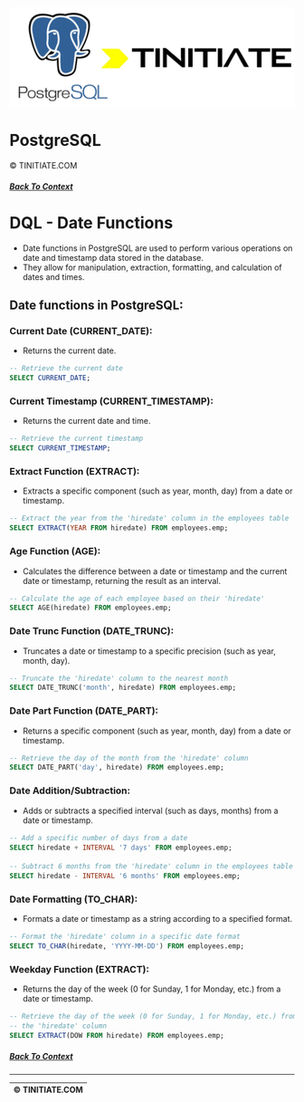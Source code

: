 ![PostgreSQL Tinitiate Image](postgresql_tinitiate.png)

# PostgreSQL
&copy; TINITIATE.COM

##### [Back To Context](./README.md)

# DQL - Date Functions
* Date functions in PostgreSQL are used to perform various operations on date and timestamp data stored in the database.
* They allow for manipulation, extraction, formatting, and calculation of dates and times.

## Date functions in PostgreSQL:
### Current Date (CURRENT_DATE):
* Returns the current date.
```sql
-- Retrieve the current date
SELECT CURRENT_DATE;
```
### Current Timestamp (CURRENT_TIMESTAMP):
* Returns the current date and time.
```sql
-- Retrieve the current timestamp
SELECT CURRENT_TIMESTAMP;
```
### Extract Function (EXTRACT):
* Extracts a specific component (such as year, month, day) from a date or timestamp.
```sql
-- Extract the year from the 'hiredate' column in the employees table
SELECT EXTRACT(YEAR FROM hiredate) FROM employees.emp;
```
### Age Function (AGE):
* Calculates the difference between a date or timestamp and the current date or timestamp, returning the result as an interval.
```sql
-- Calculate the age of each employee based on their 'hiredate'
SELECT AGE(hiredate) FROM employees.emp;
```
### Date Trunc Function (DATE_TRUNC):
* Truncates a date or timestamp to a specific precision (such as year, month, day).
```sql
-- Truncate the 'hiredate' column to the nearest month
SELECT DATE_TRUNC('month', hiredate) FROM employees.emp;
```
### Date Part Function (DATE_PART):
* Returns a specific component (such as year, month, day) from a date or timestamp.
```sql
-- Retrieve the day of the month from the 'hiredate' column
SELECT DATE_PART('day', hiredate) FROM employees.emp;
```
### Date Addition/Subtraction:
* Adds or subtracts a specified interval (such as days, months) from a date or timestamp.
```sql
-- Add a specific number of days from a date
SELECT hiredate + INTERVAL '7 days' FROM employees.emp;

-- Subtract 6 months from the 'hiredate' column in the employees table
SELECT hiredate - INTERVAL '6 months' FROM employees.emp;
```
### Date Formatting (TO_CHAR):
* Formats a date or timestamp as a string according to a specified format.
```sql
-- Format the 'hiredate' column in a specific date format
SELECT TO_CHAR(hiredate, 'YYYY-MM-DD') FROM employees.emp;
```
### Weekday Function (EXTRACT):
* Returns the day of the week (0 for Sunday, 1 for Monday, etc.) from a date or timestamp.
```sql
-- Retrieve the day of the week (0 for Sunday, 1 for Monday, etc.) from
-- the 'hiredate' column
SELECT EXTRACT(DOW FROM hiredate) FROM employees.emp;
```

##### [Back To Context](./README.md)
***
| &copy; TINITIATE.COM |
|----------------------|